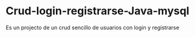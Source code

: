 # Crud-login-registrarse-Java-mysql
Es un projecto de un crud sencillo de usuarios con login y registrarse
